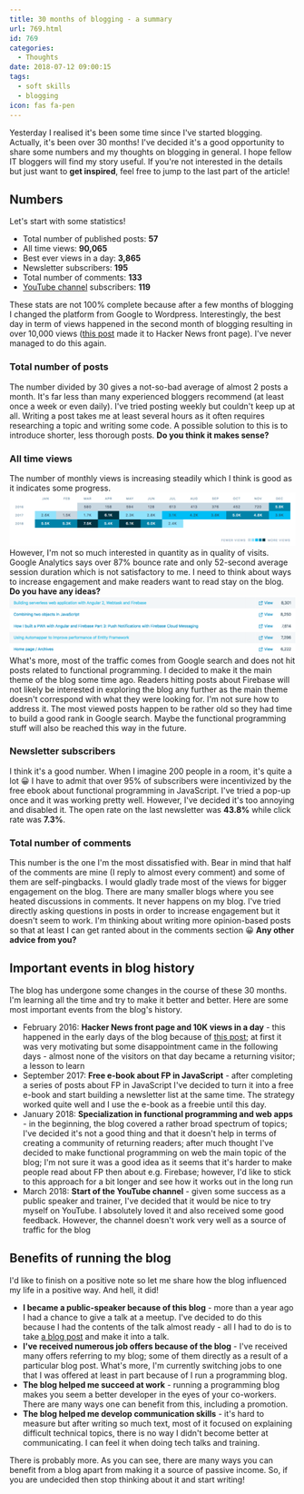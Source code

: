 ```yaml
---
title: 30 months of blogging - a summary
url: 769.html
id: 769
categories:
  - Thoughts
date: 2018-07-12 09:00:15
tags:
  - soft skills
  - blogging
icon: fas fa-pen
---
```


Yesterday I realised it's been some time since I've started blogging. Actually, it's been over 30 months! I've decided it's a good opportunity to share some numbers and my thoughts on blogging in general. I hope fellow IT bloggers will find my story useful. If you're not interested in the details but just want to **get inspired**, feel free to jump to the last part of the article!

Numbers
-------

Let's start with some statistics!

*   Total number of published posts: **57**
*   All time views: **90,065**
*   Best ever views in a day: **3,865**
*   Newsletter subscribers: **195**
*   Total number of comments: **133**
*   [YouTube channel](https://www.youtube.com/codewithstyleinfo) subscribers: **119**

These stats are not 100% complete because after a few months of blogging I changed the platform from Google to Wordpress. Interestingly, the best day in term of views happened in the second month of blogging resulting in over 10,000 views ([this post](https://codewithstyle.info/scalas-option-monad-versus-null-conditional-operator-in-c/) made it to Hacker News front page). I've never managed to do this again.

### Total number of posts

The number divided by 30 gives a not-so-bad average of almost 2 posts a month. It's far less than many experienced bloggers recommend (at least once a week or even daily). I've tried posting weekly but couldn't keep up at all. Writing a post takes me at least several hours as it often requires researching a topic and writing some code. A possible solution to this is to introduce shorter, less thorough posts. **Do you think it makes sense?**

### All time views

The number of monthly views is increasing steadily which I think is good as it indicates some progress. ![](/images/2018/07/blog-monthly-views-1024x192.png) However, I'm not so much interested in quantity as in quality of visits. Google Analytics says over 87% bounce rate and only 52-second average session duration which is not satisfactory to me. I need to think about ways to increase engagement and make readers want to read stay on the blog. **Do you have any ideas?** ![](/images/2018/07/top-posts-by-views.png) What's more, most of the traffic comes from Google search and does not hit posts related to functional programming. I decided to make it the main theme of the blog some time ago. Readers hitting posts about Firebase will not likely be interested in exploring the blog any further as the main theme doesn't correspond with what they were looking for. I'm not sure how to address it. The most viewed posts happen to be rather old so they had time to build a good rank in Google search. Maybe the functional programming stuff will also be reached this way in the future.

### Newsletter subscribers

I think it's a good number. When I imagine 200 people in a room, it's quite a lot 😀 I have to admit that over 95% of subscribers were incentivized by the free ebook about functional programming in JavaScript. I've tried a pop-up once and it was working pretty well. However, I've decided it's too annoying and disabled it. The open rate on the last newsletter was **43.8%** while click rate was **7.3%**.

### Total number of comments

This number is the one I'm the most dissatisfied with. Bear in mind that half of the comments are mine (I reply to almost every comment) and some of them are self-pingbacks. I would gladly trade most of the views for bigger engagement on the blog. There are many smaller blogs where you see heated discussions in comments. It never happens on my blog. I've tried directly asking questions in posts in order to increase engagement but it doesn't seem to work. I'm thinking about writing more opinion-based posts so that at least I can get ranted about in the comments section 😀 **Any other advice from you?**

Important events in blog history
--------------------------------

The blog has undergone some changes in the course of these 30 months. I'm learning all the time and try to make it better and better. Here are some most important events from the blog's history.

*   February 2016: **Hacker News front page and 10K views in a day** \- this happened in the early days of the blog because of [this post](https://codewithstyle.info/scalas-option-monad-versus-null-conditional-operator-in-c/); at first it was very motivating but some disappointment came in the following days - almost none of the visitors on that day became a returning visitor; a lesson to learn
*   September 2017: **Free e-book about FP in JavaScript** \- after completing a series of posts about FP in JavaScript I've decided to turn it into a free e-book and start building a newsletter list at the same time. The strategy worked quite well and I use the e-book as a freebie until this day.
*   January 2018: **Specialization in functional programming and web apps** \- in the beginning, the blog covered a rather broad spectrum of topics; I've decided it's not a good thing and that it doesn't help in terms of creating a community of returning readers; after much thought I've decided to make functional programming on web the main topic of the blog; I'm not sure it was a good idea as it seems that it's harder to make people read about FP then about e.g. Firebase; however, I'd like to stick to this approach for a bit longer and see how it works out in the long run
*   March 2018: **Start of the YouTube channel** \- given some success as a public speaker and trainer, I've decided that it would be nice to try myself on YouTube. I absolutely loved it and also received some good feedback. However, the channel doesn't work very well as a source of traffic for the blog

Benefits of running the blog
----------------------------

I'd like to finish on a positive note so let me share how the blog influenced my life in a positive way. And hell, it did!

*   **I became a public-speaker because of this blog** \- more than a year ago I had a chance to give a talk at a meetup. I've decided to do this because I had the contents of the talk almost ready - all I had to do is to take [a blog post](https://codewithstyle.info/building-serverless-web-application-angular-2-webtask-firebase/) and make it into a talk.
*   **I've received numerous job offers because of the blog** \- I've received many offers referring to my blog; some of them directly as a result of a particular blog post. What's more, I'm currently switching jobs to one that I was offered at least in part because of I run a programming blog.
*   **The blog helped me succeed at work** \- running a programming blog makes you seem a better developer in the eyes of your co-workers. There are many ways one can benefit from this, including a promotion.
*   **The blog helped me develop communication skills** \- it's hard to measure but after writing so much text, most of it focused on explaining difficult technical topics, there is no way I didn't become better at communicating. I can feel it when doing tech talks and training.

There is probably more. As you can see, there are many ways you can benefit from a blog apart from making it a source of passive income. So, if you are undecided then stop thinking about it and start writing!